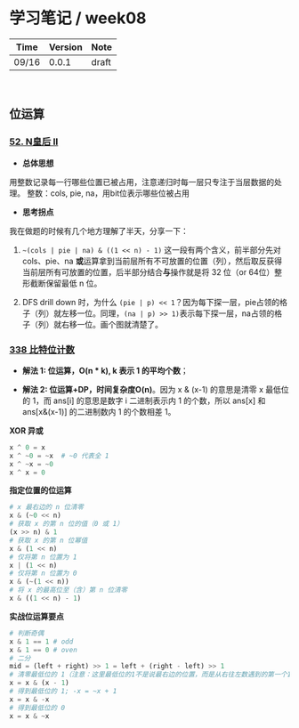 # 学习笔记 / week08

|Time|Version|Note|
|---|---|---|
|09/16|0.0.1|draft|

</br>


## 位运算

### **[52. N皇后 II](52_N皇后II.py)**

- **总体思想**

用整数记录每一行哪些位置已被占用，注意递归时每一层只专注于当层数据的处理。
整数：cols, pie, na，用bit位表示哪些位被占用

- **思考拐点**

我在做题的时候有几个地方理解了半天，分享一下：

1. `~(cols | pie | na) & ((1 << n) - 1)` 这一段有两个含义，前半部分先对 cols、pie、na **或**运算拿到当前层所有不可放置的位置（列），然后取反获得当前层所有可放置的位置，后半部分结合**与**操作就是将 32 位（or 64位）整形截断保留最低 n 位。

2. DFS drill down 时，为什么 `(pie | p) << 1`？因为每下探一层，pie占领的格子（列）就左移一位。同理，`(na | p) >> 1)`表示每下探一层，na占领的格子（列）就右移一位。画个图就清楚了。

### **[338 比特位计数](338_比特位计数.py)**

- **解法 1: 位运算，O(n * k), k 表示 1 的平均个数**；

- **解法 2: 位运算+DP，时间复杂度O(n)**。因为 x & (x-1) 的意思是清零 x 最低位的 1，而 ans[i] 的意思是数字 i 二进制表示内 1 的个数，所以 ans[x] 和 ans[x&(x-1)] 的二进制数内 1 的个数相差 1。

**XOR 异或**

```python
x ^ 0 = x
x ^ ~0 = ~x  # ~0 代表全 1
x ^ ~x = ~0
x ^ x = 0
```

**指定位置的位运算**

```python
# x 最右边的 n 位清零
x & (~0 << n)
# 获取 x 的第 n 位的值（0 或 1）
(x >> n) & 1
# 获取 x 的第 n 位幂值
x & (1 << n)
# 仅将第 n 位置为 1
x | (1 << n)
# 仅将第 n 位置为 0
x & (~(1 << n))
# 将 x 的最高位至（含）第 n 位清零
x & ((1 << n) - 1)
```

**实战位运算要点**

```python
# 判断奇偶
x & 1 == 1 # odd
x & 1 == 0 # oven
# 二分
mid = (left + right) >> 1 = left + (right - left) >> 1
# 清零最低位的 1（注意：这里最低位的1不是说最右边的位置，而是从右往左数遇到的第一个1的位置）
x = x & (x - 1)
# 得到最低位的 1; -x = ~x + 1
x = x & -x
# 得到最低位的 0
x = x & ~x
```